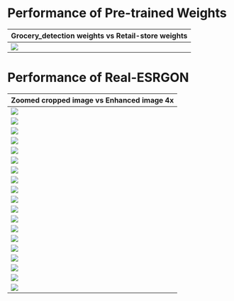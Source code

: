 # Performance of Pre-trained Weights


| Grocery_detection weights vs Retail-store weights |
|-------------------------|
| <img src="hand1.png"> |

# Performance of Real-ESRGON

| Zoomed cropped image vs Enhanced image 4x |
|-------------------------|
| <img src="X4RealEsrgon (1).png"> |
| <img src="X4RealEsrgon (2).png"> |
| <img src="X4RealEsrgon (3).png"> |
| <img src="X4RealEsrgon (4).png"> |
| <img src="X4RealEsrgon (5).png"> |
| <img src="X4RealEsrgon (6).png"> |
| <img src="X4RealEsrgon (7).png"> |
| <img src="X4RealEsrgon (8).png"> |
| <img src="X4RealEsrgon (9).png"> |
| <img src="X4RealEsrgon (10).png"> |
| <img src="X4RealEsrgon (11).png"> |
| <img src="X4RealEsrgon (12).png"> |
| <img src="X4RealEsrgon (13).png"> |
| <img src="X4RealEsrgon (14).png"> |
| <img src="X4RealEsrgon (15).png"> |
| <img src="X4RealEsrgon (16).png"> |
| <img src="X4RealEsrgon (17).png"> |
| <img src="X4RealEsrgon (18).png"> |
| <img src="X4RealEsrgon (19).png"> |
